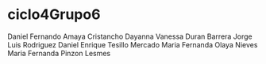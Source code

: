 # ciclo4Grupo6
Daniel Fernando Amaya Cristancho Dayanna Vanessa Duran Barrera Jorge Luis Rodriguez Daniel Enrique Tesillo Mercado Maria Fernanda Olaya Nieves Maria Fernanda Pinzon Lesmes

